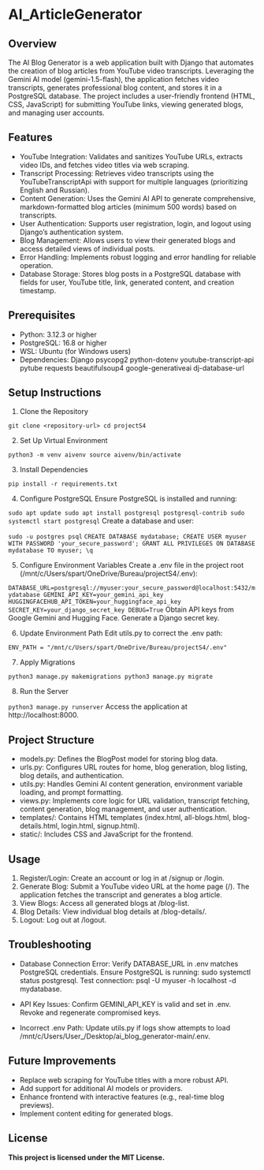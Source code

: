 # AI_ArticleGenerator

## Overview

The AI Blog Generator is a web application built with Django that automates the creation of blog articles from YouTube video transcripts. Leveraging the Gemini AI model (gemini-1.5-flash), the application fetches video transcripts, generates professional blog content, and stores it in a PostgreSQL database. The project includes a user-friendly frontend (HTML, CSS, JavaScript) for submitting YouTube links, viewing generated blogs, and managing user accounts.

## Features

* YouTube Integration: Validates and sanitizes YouTube URLs, extracts video IDs, and fetches video titles via web scraping.
* Transcript Processing: Retrieves video transcripts using the YouTubeTranscriptApi with support for multiple languages (prioritizing English and Russian).
* Content Generation: Uses the Gemini AI API to generate comprehensive, markdown-formatted blog articles (minimum 500 words) based on transcripts.
* User Authentication: Supports user registration, login, and logout using Django’s authentication system.
* Blog Management: Allows users to view their generated blogs and access detailed views of individual posts.
* Error Handling: Implements robust logging and error handling for reliable operation.
* Database Storage: Stores blog posts in a PostgreSQL database with fields for user, YouTube title, link, generated content, and creation timestamp.

## Prerequisites

* Python: 3.12.3 or higher
* PostgreSQL: 16.8 or higher
* WSL: Ubuntu (for Windows users)
* Dependencies:
Django
psycopg2
python-dotenv
youtube-transcript-api
pytube
requests
beautifulsoup4
google-generativeai
dj-database-url

## Setup Instructions

1. Clone the Repository

`git clone <repository-url>
cd projectS4`

2. Set Up Virtual Environment

`python3 -m venv aivenv
source aivenv/bin/activate`

3. Install Dependencies

`pip install -r requirements.txt`

4. Configure PostgreSQL
Ensure PostgreSQL is installed and running:

`sudo apt update
sudo apt install postgresql postgresql-contrib
sudo systemctl start postgresql`
Create a database and user:

`sudo -u postgres psql`
`CREATE DATABASE mydatabase;
CREATE USER myuser WITH PASSWORD 'your_secure_password';
GRANT ALL PRIVILEGES ON DATABASE mydatabase TO myuser;
\q`

5. Configure Environment Variables
Create a .env file in the project root (/mnt/c/Users/spart/OneDrive/Bureau/projectS4/.env):

`DATABASE_URL=postgresql://myuser:your_secure_password@localhost:5432/mydatabase
GEMINI_API_KEY=your_gemini_api_key
HUGGINGFACEHUB_API_TOKEN=your_huggingface_api_key
SECRET_KEY=your_django_secret_key
DEBUG=True`
Obtain API keys from Google Gemini and Hugging Face. Generate a Django secret key.

6. Update Environment Path
Edit utils.py to correct the .env path:

`ENV_PATH = "/mnt/c/Users/spart/OneDrive/Bureau/projectS4/.env"`

7. Apply Migrations

`python3 manage.py makemigrations
python3 manage.py migrate`

8. Run the Server

`python3 manage.py runserver`
Access the application at http://localhost:8000.

## Project Structure

* models.py: Defines the BlogPost model for storing blog data.
* urls.py: Configures URL routes for home, blog generation, blog listing, blog details, and authentication.
* utils.py: Handles Gemini AI content generation, environment variable loading, and prompt formatting.
* views.py: Implements core logic for URL validation, transcript fetching, content generation, blog management, and user authentication.
* templates/: Contains HTML templates (index.html, all-blogs.html, blog-details.html, login.html, signup.html).
* static/: Includes CSS and JavaScript for the frontend.

## Usage

1. Register/Login: Create an account or log in at /signup or /login.
2. Generate Blog: Submit a YouTube video URL at the home page (/). The application fetches the transcript and generates a blog article.
3. View Blogs: Access all generated blogs at /blog-list.
4. Blog Details: View individual blog details at /blog-details/<id>.
5. Logout: Log out at /logout.

## Troubleshooting

* Database Connection Error:
Verify DATABASE_URL in .env matches PostgreSQL credentials.
Ensure PostgreSQL is running: sudo systemctl status postgresql.
Test connection: psql -U myuser -h localhost -d mydatabase.

* API Key Issues:
Confirm GEMINI_API_KEY is valid and set in .env.
Revoke and regenerate compromised keys.

* Incorrect .env Path:
Update utils.py if logs show attempts to load /mnt/c/Users/User_/Desktop/ai_blog_generator-main/.env.

## Future Improvements

* Replace web scraping for YouTube titles with a more robust API.
* Add support for additional AI models or providers.
* Enhance frontend with interactive features (e.g., real-time blog previews).
* Implement content editing for generated blogs.

## License

**This project is licensed under the MIT License.**
